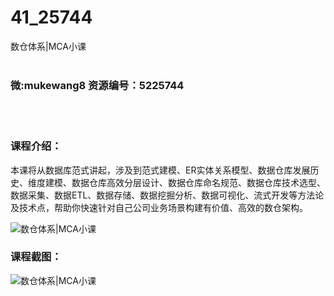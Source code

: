 # 41_25744
数仓体系|MCA小课
<br/></br>
<h3>微:mukewang8 资源编号：5225744</h3>
<br/></br>
<h3>课程介绍：</h3>
<p>本课将从数据库范式讲起，涉及到范式建模、ER实体关系模型、数据仓库发展历史、维度建模、数据仓库高效分层设计、数据仓库命名规范、数据仓库技术选型、数据采集、数据ETL、数据存储、数据挖掘分析、数据可视化、流式开发等方法论及技术点，帮助你快速针对自己公司业务场景构建有价值、高效的数仓架构。</p>
<p><img src="https://www.ko996.com/wp-content/uploads/img/2022/08/1-38.png" alt="数仓体系|MCA小课"></p>
<div class="info-desc">
<h3>课程截图：</h3>
<p><img src="https://www.ko996.com/wp-content/uploads/img/2022/08/2-36.png" alt="数仓体系|MCA小课"></p>


			
</div>
